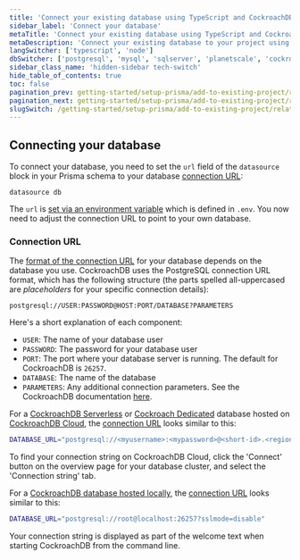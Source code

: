 ```yaml
---
title: 'Connect your existing database using TypeScript and CockroachDB'
sidebar_label: 'Connect your database'
metaTitle: 'Connect your existing database using TypeScript and CockroachDB'
metaDescription: 'Connect your existing database to your project using TypeScript and CockroachDB'
langSwitcher: ['typescript', 'node']
dbSwitcher: ['postgresql', 'mysql', 'sqlserver', 'planetscale', 'cockroachdb']
sidebar_class_name: 'hidden-sidebar tech-switch'
hide_table_of_contents: true
toc: false
pagination_prev: getting-started/setup-prisma/add-to-existing-project/relational-databases-typescript-cockroachdb
pagination_next: getting-started/setup-prisma/add-to-existing-project/relational-databases/introspection-typescript-cockroachdb
slugSwitch: /getting-started/setup-prisma/add-to-existing-project/relational-databases/connect-your-database-
---
```


## Connecting your database

To connect your database, you need to set the `url` field of the `datasource` block in your Prisma schema to your database [connection URL](/orm/reference/connection-urls):

```prisma file=prisma/schema.prisma showLineNumbers
datasource db
```

The `url` is [set via an environment variable](/orm/more/development-environment/environment-variables) which is defined in `.env`. You now need to adjust the connection URL to point to your own database.

<h3 id="connection-url">Connection URL</h3>

The [format of the connection URL](/orm/reference/connection-urls) for your database depends on the database you use. CockroachDB uses the PostgreSQL connection URL format, which has the following structure (the parts spelled all-uppercased are _placeholders_ for your specific connection details):

```no-lines
postgresql://USER:PASSWORD@HOST:PORT/DATABASE?PARAMETERS
```

Here's a short explanation of each component:

- `USER`: The name of your database user
- `PASSWORD`: The password for your database user
- `PORT`: The port where your database server is running. The default for CockroachDB is `26257`.
- `DATABASE`: The name of the database
- `PARAMETERS`: Any additional connection parameters. See the CockroachDB documentation [here](https://www.cockroachlabs.com/docs/stable/connection-parameters.html#additional-connection-parameters).

For a [CockroachDB Serverless](https://www.cockroachlabs.com/docs/cockroachcloud/quickstart.html) or [Cockroach Dedicated](https://www.cockroachlabs.com/docs/cockroachcloud/quickstart-trial-cluster) database hosted on [CockroachDB Cloud](https://www.cockroachlabs.com/docs/cockroachcloud/quickstart/), the [connection URL](/orm/reference/connection-urls) looks similar to this:

```bash file=.env
DATABASE_URL="postgresql://<myusername>:<mypassword>@<short-id>.<region>.cockroachlabs.cloud:26257/defaultdb?sslmode=verify-full&sslrootcert=$HOME/.postgresql/root.crt&options=--<mycluster>"
```

To find your connection string on CockroachDB Cloud, click the 'Connect' button on the overview page for your database cluster, and select the 'Connection string' tab.

For a [CockroachDB database hosted locally](https://www.cockroachlabs.com/docs/stable/secure-a-cluster.html), the [connection URL](/orm/reference/connection-urls) looks similar to this:

```bash file=.env
DATABASE_URL="postgresql://root@localhost:26257?sslmode=disable"
```

Your connection string is displayed as part of the welcome text when starting CockroachDB from the command line.
